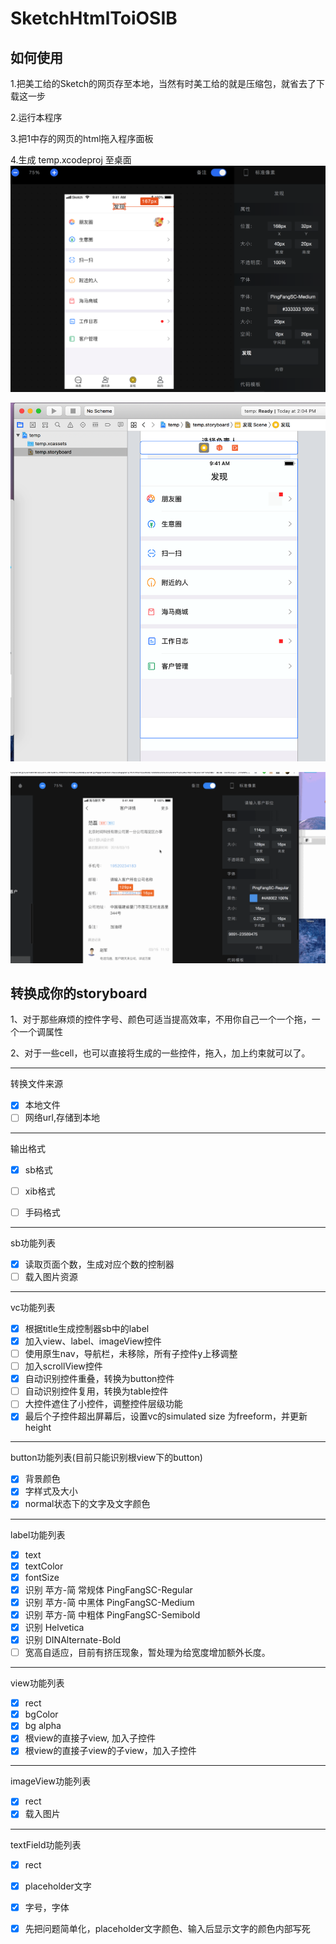 # SketchHtmlToiOSIB
## 如何使用
1.把美工给的Sketch的网页存至本地，当然有时美工给的就是压缩包，就省去了下载这一步

2.运行本程序

3.把1中存的网页的html拖入程序面板

4.生成 temp.xcodeproj 至桌面
![](show1.png)

![](show2.png)

![](act.gif)



## 转换成你的storyboard

1、对于那些麻烦的控件字号、颜色可适当提高效率，不用你自己一个一个拖，一个一个调属性

2、对于一些cell，也可以直接将生成的一些控件，拖入，加上约束就可以了。

***
转换文件来源
- [x] 本地文件
- [ ] 网络url,存储到本地

***
输出格式
- [x] sb格式
- [ ] xib格式
- [ ] 手码格式


***
sb功能列表
- [x] 读取页面个数，生成对应个数的控制器
- [ ] 载入图片资源

***
vc功能列表
- [x] 根据title生成控制器sb中的label
- [x] 加入view、label、imageView控件
- [ ] 使用原生nav，导航栏，未移除，所有子控件y上移调整
- [ ] 加入scrollView控件
- [x] 自动识别控件重叠，转换为button控件
- [ ] 自动识别控件复用，转换为table控件
- [ ] 大控件遮住了小控件，调整控件层级功能
- [x] 最后个子控件超出屏幕后，设置vc的simulated size 为freeform，并更新height

***
button功能列表(目前只能识别根view下的button)
- [x] 背景颜色
- [x] 字样式及大小
- [x] normal状态下的文字及文字颜色

***
label功能列表
- [x] text
- [x] textColor
- [x] fontSize
- [x] 识别 苹方-简 常规体  PingFangSC-Regular
- [x] 识别 苹方-简 中黑体  PingFangSC-Medium
- [x] 识别 苹方-简 中粗体  PingFangSC-Semibold
- [x] 识别 Helvetica
- [x] 识别 DINAlternate-Bold
- [ ] 宽高自适应，目前有挤压现象，暂处理为给宽度增加额外长度。

***
view功能列表
- [x] rect
- [x] bgColor
- [x] bg alpha
- [x] 根view的直接子view, 加入子控件
- [x] 根view的直接子view的子view，加入子控件

***
imageView功能列表
- [x] rect
- [x] 载入图片

***
textField功能列表
- [x] rect
- [x] placeholder文字
- [x] 字号，字体
- [x] 先把问题简单化，placeholder文字颜色、输入后显示文字的颜色内部写死

